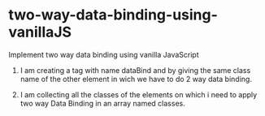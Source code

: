 # two-way-data-binding-using-vanillaJS
Implement two way data binding using vanilla JavaScript


1. I am creating a tag with name dataBind and by giving the same class name of the other element in wich we have to do 2 way data binding. 


2. I am collecting all the classes of the elements on which i need to apply two way Data Binding in an array named classes.
